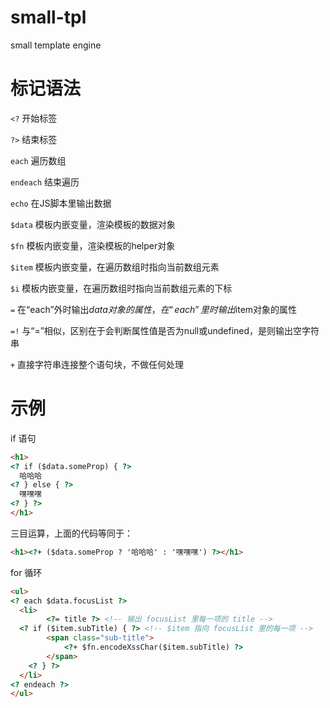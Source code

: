 # small-tpl
small template engine

# 标记语法

`<?` 开始标签

`?>` 结束标签

`each` 遍历数组

`endeach` 结束遍历

`echo` 在JS脚本里输出数据

`$data` 模板内嵌变量，渲染模板的数据对象

`$fn` 模板内嵌变量，渲染模板的helper对象

`$item` 模板内嵌变量，在遍历数组时指向当前数组元素

`$i` 模板内嵌变量，在遍历数组时指向当前数组元素的下标

`=` 在“each”外时输出$data对象的属性，在“each”里时输出$item对象的属性

`=!` 与“=”相似，区别在于会判断属性值是否为null或undefined，是则输出空字符串

`+` 直接字符串连接整个语句块，不做任何处理

# 示例

if 语句
```html
<h1>
<? if ($data.someProp) { ?>
  哈哈哈
<? } else { ?>
  嘿嘿嘿
<? } ?>
</h1>
```

三目运算，上面的代码等同于：
```html
<h1><?+ ($data.someProp ? '哈哈哈' : '嘿嘿嘿') ?></h1>
```

for 循环
```html
<ul>
<? each $data.focusList ?>
  <li>
		<?= title ?> <!-- 输出 focusList 里每一项的 title -->
  <? if ($item.subTitle) { ?> <!-- $item 指向 focusList 里的每一项 -->
		<span class="sub-title">
			<?+ $fn.encodeXssChar($item.subTitle) ?>
		</span>
	<? } ?>
  </li>
<? endeach ?>
</ul>
```
